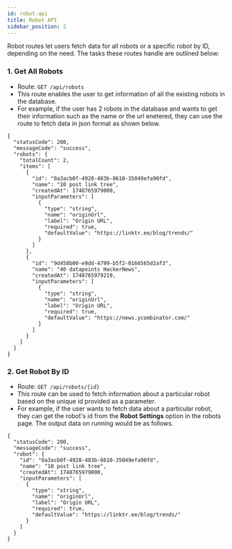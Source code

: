 ```yaml
---
id: robot-api
title: Robot API
sidebar_position: 2
---
```


Robot routes let users fetch data for all robots or a specific robot by ID, depending on the need. The tasks these routes handle are outlined below:

### 1. Get All Robots
- Route: `GET /api/robots`
- This route enables the user to get information of all the existing robots in the database.
- For example, if the user has 2 robots in the database and wants to get their information such as the name or the url enetered, they can use the route to fetch data in json format as shown below.

```
{
  "statusCode": 200,
  "messageCode": "success",
  "robots": {
    "totalCount": 2,
    "items": [
      {
        "id": "0a3acb0f-4928-483b-8610-35049efa90fd",
        "name": "10 post link tree",
        "createdAt": 1748765979000,
        "inputParameters": [
          {
            "type": "string",
            "name": "originUrl",
            "label": "Origin URL",
            "required": true,
            "defaultValue": "https://linktr.ee/blog/trends/"
          }
        ]
      },
      {
        "id": "9d458b00-e9dd-4799-b5f2-0166565d2af3",
        "name": "40 datapoints HackerNews",
        "createdAt": 1748765979219,
        "inputParameters": [
          {
            "type": "string",
            "name": "originUrl",
            "label": "Origin URL",
            "required": true,
            "defaultValue": "https://news.ycombinator.com/"
          }
        ]
      }
    ]
  }
}
```

### 2. Get Robot By ID
- Route: `GET /api/robots/{id}`
- This route can be used to fetch information about a particular robot based on the unique id provided as a parameter.
- For example, if the user wants to fetch data about a particular robot, they can get the robot's id from the **Robot Settings** option in the robots page. The output data on running would be as follows.

```
{
  "statusCode": 200,
  "messageCode": "success",
  "robot": {
    "id": "0a3acb0f-4928-483b-8610-35049efa90fd",
    "name": "10 post link tree",
    "createdAt": 1748765979000,
    "inputParameters": [
      {
        "type": "string",
        "name": "originUrl",
        "label": "Origin URL",
        "required": true,
        "defaultValue": "https://linktr.ee/blog/trends/"
      }
    ]
  }
}
```